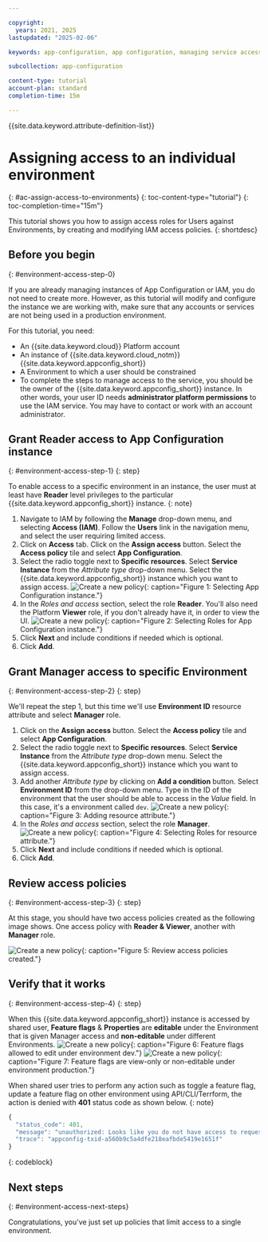 ```yaml
---

copyright:
  years: 2021, 2025
lastupdated: "2025-02-06"

keywords: app-configuration, app configuration, managing service access, iam, account, environments

subcollection: app-configuration

content-type: tutorial
account-plan: standard
completion-time: 15m

---
```


{{site.data.keyword.attribute-definition-list}}

# Assigning access to an individual environment
{: #ac-assign-access-to-environments}
{: toc-content-type="tutorial"}
{: toc-completion-time="15m"}

This tutorial shows you how to assign access roles for Users against Environments, by creating and modifying IAM access policies.
{: shortdesc}

## Before you begin
{: #environment-access-step-0}

If you are already managing instances of App Configuration or IAM, you do not need to create more. However, as this tutorial will modify and configure the instance we are working with, make sure that any accounts or services are not being used in a production environment.

For this tutorial, you need:

- An {{site.data.keyword.cloud}} Platform account
- An instance of {{site.data.keyword.cloud_notm}} {{site.data.keyword.appconfig_short}}
- A Environment to which a user should be constrained
- To complete the steps to manage access to the service, you should be the owner of the {{site.data.keyword.appconfig_short}} instance. In other words, your user ID needs **administrator platform permissions** to use the IAM service. You may have to contact or work with an account administrator.

## Grant Reader access to App Configuration instance
{: #environment-access-step-1}
{: step}

To enable access to a specific environment in an instance, the user must at least have **Reader** level privileges to the particular {{site.data.keyword.appconfig_short}} instance.
{: note}

1. Navigate to IAM by following the **Manage** drop-down menu, and selecting **Access (IAM)**. Follow the **Users** link in the navigation menu, and select the user requiring limited access.
2. Click on **Access** tab. Click on the **Assign access** button. Select the **Access policy** tile and select **App Configuration**.
3. Select the radio toggle next to **Specific resources**. Select **Service Instance** from the _Attribute type_ drop-down menu. Select the {{site.data.keyword.appconfig_short}} instance which you want to assign access. ![Create a new policy](images/tut-iam-env-1.png){: caption="Figure 1: Selecting App Configuration instance."}
4. In the _Roles and access_ section, select the role **Reader**. You'll also need the Platform **Viewer** role, if you don't already have it, in order to view the UI. ![Create a new policy](images/tut-iam-env-2.png){: caption="Figure 2: Selecting Roles for App Configuration instance."}
5. Click **Next** and include conditions if needed which is optional.
6. Click **Add**.

## Grant Manager access to specific Environment
{: #environment-access-step-2}
{: step}

We'll repeat the step 1, but this time we'll use **Environment ID** resource attribute and select **Manager** role.

1. Click on the **Assign access** button. Select the **Access policy** tile and select **App Configuration**.
2. Select the radio toggle next to **Specific resources**. Select **Service Instance** from the _Attribute type_ drop-down menu. Select the {{site.data.keyword.appconfig_short}} instance which you want to assign access.
3. Add another _Attribute type_ by clicking on **Add a condition** button. Select **Environment ID** from the drop-down menu. Type in the ID of the environment that the user should be able to access in the _Value_ field.  In this case, it's a environment called `dev`. ![Create a new policy](images/tut-iam-env-3.png){: caption="Figure 3: Adding resource attribute."}
4. In the _Roles and access_ section, select the role **Manager**. ![Create a new policy](images/tut-iam-env-4.png){: caption="Figure 4: Selecting Roles for resource attribute."}
5. Click **Next** and include conditions if needed which is optional.
6. Click **Add**.

## Review access policies
{: #environment-access-step-3}
{: step}

At this stage, you should have two access policies created as the following image shows. One access policy with **Reader & Viewer**, another with **Manager** role.

![Create a new policy](images/tut-iam-env-5.png){: caption="Figure 5: Review access policies created."}

## Verify that it works
{: #environment-access-step-4}
{: step}

When this {{site.data.keyword.appconfig_short}} instance is accessed by shared user, **Feature flags** & **Properties** are **editable** under the Environment that is given Manager access and **non-editable** under different Environments. ![Create a new policy](images/tut-iam-env-6.png){: caption="Figure 6: Feature flags allowed to edit under environment dev."} ![Create a new policy](images/tut-iam-env-7.png){: caption="Figure 7: Feature flags are view-only or non-editable under environment production."}

When shared user tries to perform any action such as toggle a feature flag, update a feature flag on other environment using API/CLI/Terrform, the action is denied with **401** status code as shown below.
{: note}

```javascript
{
  "status_code": 401,
  "message": "unauthorized: Looks like you do not have access to requested resource or action is not permitted for the corresponding IAM role. If this is a shared resource, please check if access policies are rightly created.",
  "trace": "appconfig-txid-a560b9c5a4dfe218eafbde5419e1651f"
}
```
{: codeblock}

## Next steps
{: #environment-access-next-steps}

Congratulations, you've just set up policies that limit access to a single environment.
